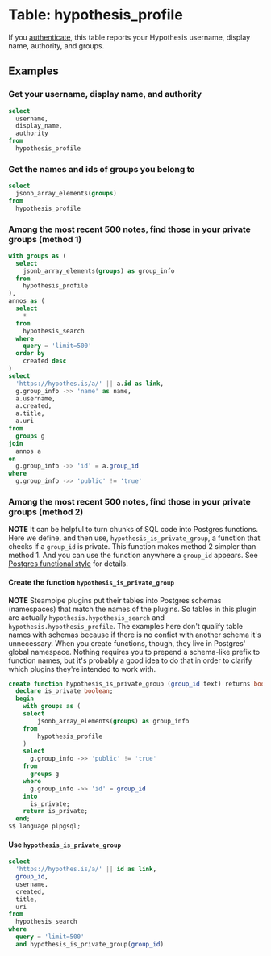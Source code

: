 # Table: hypothesis_profile

If you [authenticate](https://hub.steampipe.io/plugins/turbot/hypothesis#credentials), this table reports your Hypothesis username, display name, authority, and groups.

## Examples

### Get your username, display name, and authority

```sql
select
  username,
  display_name,
  authority
from
  hypothesis_profile
```

### Get the names and ids of groups you belong to

```sql
select
  jsonb_array_elements(groups)
from
  hypothesis_profile
```

### Among the most recent 500 notes, find those in your private groups (method 1)

```sql
with groups as (
  select
    jsonb_array_elements(groups) as group_info
  from
    hypothesis_profile
),
annos as (
  select
    *
  from
    hypothesis_search
  where
    query = 'limit=500'
  order by
    created desc
)
select
  'https://hypothes.is/a/' || a.id as link,
  g.group_info ->> 'name' as name,
  a.username,
  a.created,
  a.title,
  a.uri
from
  groups g
join
  annos a
on
  g.group_info ->> 'id' = a.group_id
where
  g.group_info ->> 'public' != 'true'
```

### Among the most recent 500 notes, find those in your private groups (method 2)

**NOTE** It can be helpful to turn chunks of SQL code into Postgres functions. Here we define, and then use, `hypothesis_is_private_group`, a function that checks if a `group_id` is private. This function makes method 2 simpler than method 1. And you can use the function anywhere a `group_id` appears. See [Postgres functional style](https://blog.jonudell.net/2021/08/21/postgres-functional-style/) for details.

#### Create the function `hypothesis_is_private_group`

**NOTE** Steampipe plugins put their tables into Postgres schemas (namespaces) that match the names of the plugins. So tables in this plugin are actually `hypothesis.hypothesis_search` and `hypothesis.hypothesis_profile`. The examples here don't qualify table names with schemas because if there is no confict with another schema it's unnecessary. When you create functions, though, they live in Postgres' global namespace. Nothing requires you to prepend a schema-like prefix to function names, but it's probably a good idea to do that in order to clarify which plugins they're intended to work with.

```sql
create function hypothesis_is_private_group (group_id text) returns boolean as $$
  declare is_private boolean;
  begin
    with groups as (
    select
        jsonb_array_elements(groups) as group_info
    from
        hypothesis_profile
    )
    select
      g.group_info ->> 'public' != 'true'
    from
      groups g
    where
      g.group_info ->> 'id' = group_id
    into
      is_private;
    return is_private;
  end;
$$ language plpgsql;
```

#### Use `hypothesis_is_private_group`

```sql
select
  'https://hypothes.is/a/' || id as link,
  group_id,
  username,
  created,
  title,
  uri
from
  hypothesis_search
where
  query = 'limit=500'
  and hypothesis_is_private_group(group_id)
```
